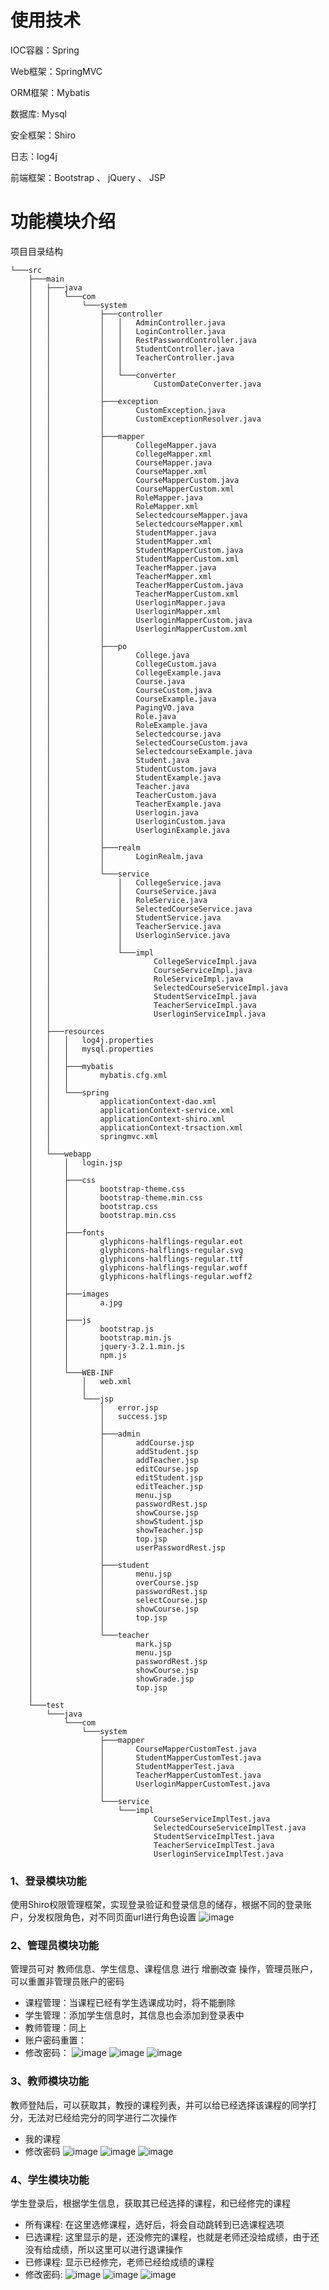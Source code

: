 
# 使用技术
IOC容器：Spring

Web框架：SpringMVC

ORM框架：Mybatis

数据库: Mysql

安全框架：Shiro

日志：log4j

前端框架：Bootstrap 、 jQuery 、 JSP

# 功能模块介绍

项目目录结构

    └───src
        ├───main
        │   ├───java
        │   │   └───com
        │   │       └───system
        │   │           ├───controller
        │   │           │   │   AdminController.java
        │   │           │   │   LoginController.java
        │   │           │   │   RestPasswordController.java
        │   │           │   │   StudentController.java
        │   │           │   │   TeacherController.java
        │   │           │   │
        │   │           │   └───converter
        │   │           │           CustomDateConverter.java
        │   │           │
        │   │           ├───exception
        │   │           │       CustomException.java
        │   │           │       CustomExceptionResolver.java
        │   │           │
        │   │           ├───mapper
        │   │           │       CollegeMapper.java
        │   │           │       CollegeMapper.xml
        │   │           │       CourseMapper.java
        │   │           │       CourseMapper.xml
        │   │           │       CourseMapperCustom.java
        │   │           │       CourseMapperCustom.xml
        │   │           │       RoleMapper.java
        │   │           │       RoleMapper.xml
        │   │           │       SelectedcourseMapper.java
        │   │           │       SelectedcourseMapper.xml
        │   │           │       StudentMapper.java
        │   │           │       StudentMapper.xml
        │   │           │       StudentMapperCustom.java
        │   │           │       StudentMapperCustom.xml
        │   │           │       TeacherMapper.java
        │   │           │       TeacherMapper.xml
        │   │           │       TeacherMapperCustom.java
        │   │           │       TeacherMapperCustom.xml
        │   │           │       UserloginMapper.java
        │   │           │       UserloginMapper.xml
        │   │           │       UserloginMapperCustom.java
        │   │           │       UserloginMapperCustom.xml
        │   │           │
        │   │           ├───po
        │   │           │       College.java
        │   │           │       CollegeCustom.java
        │   │           │       CollegeExample.java
        │   │           │       Course.java
        │   │           │       CourseCustom.java
        │   │           │       CourseExample.java
        │   │           │       PagingVO.java
        │   │           │       Role.java
        │   │           │       RoleExample.java
        │   │           │       Selectedcourse.java
        │   │           │       SelectedCourseCustom.java
        │   │           │       SelectedcourseExample.java
        │   │           │       Student.java
        │   │           │       StudentCustom.java
        │   │           │       StudentExample.java
        │   │           │       Teacher.java
        │   │           │       TeacherCustom.java
        │   │           │       TeacherExample.java
        │   │           │       Userlogin.java
        │   │           │       UserloginCustom.java
        │   │           │       UserloginExample.java
        │   │           │
        │   │           ├───realm
        │   │           │       LoginRealm.java
        │   │           │
        │   │           └───service
        │   │               │   CollegeService.java
        │   │               │   CourseService.java
        │   │               │   RoleService.java
        │   │               │   SelectedCourseService.java
        │   │               │   StudentService.java
        │   │               │   TeacherService.java
        │   │               │   UserloginService.java
        │   │               │
        │   │               └───impl
        │   │                       CollegeServiceImpl.java
        │   │                       CourseServiceImpl.java
        │   │                       RoleServiceImpl.java
        │   │                       SelectedCourseServiceImpl.java
        │   │                       StudentServiceImpl.java
        │   │                       TeacherServiceImpl.java
        │   │                       UserloginServiceImpl.java
        │   │
        │   ├───resources
        │   │   │   log4j.properties
        │   │   │   mysql.properties
        │   │   │
        │   │   ├───mybatis
        │   │   │       mybatis.cfg.xml
        │   │   │
        │   │   └───spring
        │   │           applicationContext-dao.xml
        │   │           applicationContext-service.xml
        │   │           applicationContext-shiro.xml
        │   │           applicationContext-trsaction.xml
        │   │           springmvc.xml
        │   │
        │   └───webapp
        │       │   login.jsp
        │       │
        │       ├───css
        │       │       bootstrap-theme.css
        │       │       bootstrap-theme.min.css
        │       │       bootstrap.css
        │       │       bootstrap.min.css
        │       │
        │       ├───fonts
        │       │       glyphicons-halflings-regular.eot
        │       │       glyphicons-halflings-regular.svg
        │       │       glyphicons-halflings-regular.ttf
        │       │       glyphicons-halflings-regular.woff
        │       │       glyphicons-halflings-regular.woff2
        │       │
        │       ├───images
        │       │       a.jpg
        │       │
        │       ├───js
        │       │       bootstrap.js
        │       │       bootstrap.min.js
        │       │       jquery-3.2.1.min.js
        │       │       npm.js
        │       │
        │       └───WEB-INF
        │           │   web.xml
        │           │
        │           └───jsp
        │               │   error.jsp
        │               │   success.jsp
        │               │
        │               ├───admin
        │               │       addCourse.jsp
        │               │       addStudent.jsp
        │               │       addTeacher.jsp
        │               │       editCourse.jsp
        │               │       editStudent.jsp
        │               │       editTeacher.jsp
        │               │       menu.jsp
        │               │       passwordRest.jsp
        │               │       showCourse.jsp
        │               │       showStudent.jsp
        │               │       showTeacher.jsp
        │               │       top.jsp
        │               │       userPasswordRest.jsp
        │               │
        │               ├───student
        │               │       menu.jsp
        │               │       overCourse.jsp
        │               │       passwordRest.jsp
        │               │       selectCourse.jsp
        │               │       showCourse.jsp
        │               │       top.jsp
        │               │
        │               └───teacher
        │                       mark.jsp
        │                       menu.jsp
        │                       passwordRest.jsp
        │                       showCourse.jsp
        │                       showGrade.jsp
        │                       top.jsp
        │
        └───test
            └───java
                └───com
                    └───system
                        ├───mapper
                        │       CourseMapperCustomTest.java
                        │       StudentMapperCustomTest.java
                        │       StudentMapperTest.java
                        │       TeacherMapperCustomTest.java
                        │       UserloginMapperCustomTest.java
                        │
                        └───service
                            └───impl
                                    CourseServiceImplTest.java
                                    SelectedCourseServiceImplTest.java
                                    StudentServiceImplTest.java
                                    TeacherServiceImplTest.java
                                    UserloginServiceImplTest.java
    
    
 
### 1、登录模块功能
使用Shiro权限管理框架，实现登录验证和登录信息的储存，根据不同的登录账户，分发权限角色，对不同页面url进行角色设置
![image](http://imgsrc.baidu.com/forum/pic/item/5a8d9e1c8701a18b1ea553e4942f07082938fead.jpg)
### 2、管理员模块功能
管理员可对 教师信息、学生信息、课程信息 进行 增删改查 操作，管理员账户，可以重置非管理员账户的密码
* 课程管理：当课程已经有学生选课成功时，将不能删除
* 学生管理：添加学生信息时，其信息也会添加到登录表中
* 教师管理：同上
* 账户密码重置：
* 修改密码：
![image](http://imgsrc.baidu.com/forum/pic/item/96499412c8fcc3ce82d37e989845d688d53f20e7.jpg)
![image](http://imgsrc.baidu.com/forum/pic/item/e8829bfd5266d0165ce22a839d2bd40734fa357f.jpg)
![image](http://imgsrc.baidu.com/forum/pic/item/004a5ef082025aafccfdca60f1edab64024f1a23.jpg)
### 3、教师模块功能
教师登陆后，可以获取其，教授的课程列表，并可以给已经选择该课程的同学打分，无法对已经给完分的同学进行二次操作
* 我的课程
* 修改密码
![image](http://imgsrc.baidu.com/forum/pic/item/db884fd9f2d3572c8f662b778013632763d0c36b.jpg)
![image](http://imgsrc.baidu.com/forum/pic/item/7e08dedeb48f8c549e49728430292df5e1fe7f58.jpg)
![image](http://imgsrc.baidu.com/forum/pic/item/7c6d7482b2b7d0a2eb88b336c1ef76094a369ab6.jpg)
### 4、学生模块功能
学生登录后，根据学生信息，获取其已经选择的课程，和已经修完的课程
* 所有课程: 在这里选修课程，选好后，将会自动跳转到已选课程选项
* 已选课程: 这里显示的是，还没修完的课程，也就是老师还没给成绩，由于还没有给成绩，所以这里可以进行退课操作
* 已修课程: 显示已经修完，老师已经给成绩的课程
* 修改密码:
![image](http://imgsrc.baidu.com/forum/pic/item/8f86a0b1cb1349541f345ecf5c4e9258d0094ac8.jpg)
![image](http://imgsrc.baidu.com/forum/pic/item/4f0822b30f2442a7871a4b0edb43ad4bd01302da.jpg)
![image](http://imgsrc.baidu.com/forum/pic/item/821ad6f2b21193136cb8481b6f380cd790238d78.jpg)
